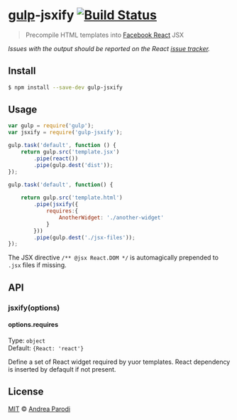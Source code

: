 # [gulp](http://gulpjs.com)-jsxify [![Build Status](https://travis-ci.org/parroit/gulp-jsxify.svg?branch=master)](https://travis-ci.org/parroit/gulp-jsxify)

> Precompile HTML templates into [Facebook React](http://facebook.github.io/react/) JSX

*Issues with the output should be reported on the React [issue tracker](https://github.com/facebook/react/issues).*


## Install

```bash
$ npm install --save-dev gulp-jsxify
```


## Usage

```js
var gulp = require('gulp');
var jsxify = require('gulp-jsxify');

gulp.task('default', function () {
	return gulp.src('template.jsx')
		.pipe(react())
		.pipe(gulp.dest('dist'));
});

gulp.task('default', function() {
    
    return gulp.src('template.html')
        .pipe(jsxify({
            requires:{
                AnotherWidget: './another-widget'
            }
        }))
        .pipe(gulp.dest('./jsx-files'));
});

```

The JSX directive `/** @jsx React.DOM */` is automagically prepended to `.jsx` files if missing.


## API

### jsxify(options)

#### options.requires

Type: `object`  
Default: `{React: 'react'}`

Define a set of React widget required by yuor templates.
React dependency is inserted by defaqult if not present.


## License

[MIT](http://opensource.org/licenses/MIT) © [Andrea Parodi](http://parro.it)